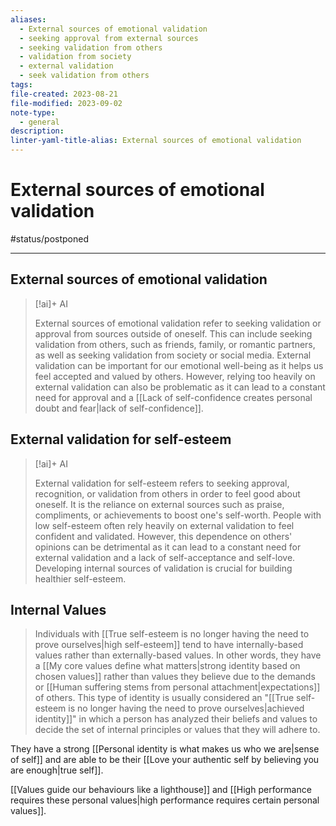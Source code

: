 ```yaml
---
aliases:
  - External sources of emotional validation
  - seeking approval from external sources
  - seeking validation from others
  - validation from society
  - external validation
  - seek validation from others
tags: 
file-created: 2023-08-21
file-modified: 2023-09-02
note-type:
  - general
description: 
linter-yaml-title-alias: External sources of emotional validation
---
```


# External sources of emotional validation

#status/postponed

---

## External sources of emotional validation

> [!ai]+ AI
>
> External sources of emotional validation refer to seeking validation or approval from sources outside of oneself. This can include seeking validation from others, such as friends, family, or romantic partners, as well as seeking validation from society or social media. External validation can be important for our emotional well-being as it helps us feel accepted and valued by others. However, relying too heavily on external validation can also be problematic as it can lead to a constant need for approval and a [[Lack of self-confidence creates personal doubt and fear|lack of self-confidence]].

## External validation for self-esteem

> [!ai]+ AI
>
> External validation for self-esteem refers to seeking approval, recognition, or validation from others in order to feel good about oneself. It is the reliance on external sources such as praise, compliments, or achievements to boost one's self-worth. People with low self-esteem often rely heavily on external validation to feel confident and validated. However, this dependence on others' opinions can be detrimental as it can lead to a constant need for external validation and a lack of self-acceptance and self-love. Developing internal sources of validation is crucial for building healthier self-esteem.

## Internal Values

> Individuals with [[True self-esteem is no longer having the need to prove ourselves|high self-esteem]] tend to have internally-based values rather than externally-based values. In other words, they have a [[My core values define what matters|strong identity based on chosen values]] rather than values they believe due to the demands or [[Human suffering stems from personal attachment|expectations]] of others. This type of identity is usually considered an "[[True self-esteem is no longer having the need to prove ourselves|achieved identity]]" in which a person has analyzed their beliefs and values to decide the set of internal principles or values that they will adhere to.
>
They have a strong [[Personal identity is what makes us who we are|sense of self]] and are able to be their [[Love your authentic self by believing you are enough|true self]].

[[Values guide our behaviours like a lighthouse]] and [[High performance requires these personal values|high performance requires certain personal values]].
